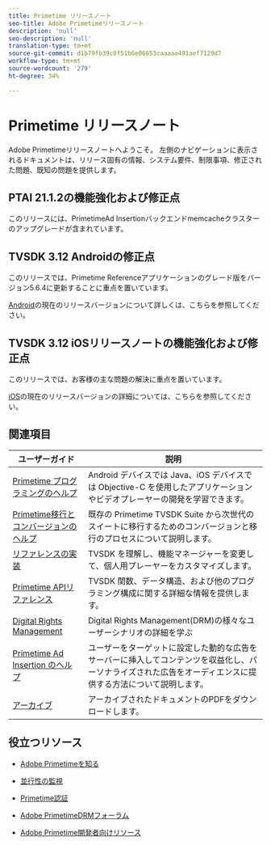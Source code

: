 ```yaml
---
title: Primetime リリースノート
seo-title: Adobe Primetimeリリースノート
description: 'null'
seo-description: 'null'
translation-type: tm+mt
source-git-commit: d1b79fb39c0f51b6e06653caaaaa491aef7129d7
workflow-type: tm+mt
source-wordcount: '279'
ht-degree: 34%

---
```



# Primetime リリースノート

Adobe Primetimeリリースノートへようこそ。 左側のナビゲーションに表示されるドキュメントは、リリース固有の情報、システム要件、制限事項、修正された問題、既知の問題を提供します。

## PTAI 21.1.2の機能強化および修正点

このリリースには、PrimetimeAd Insertionバックエンドmemcacheクラスターのアップグレードが含まれています。

## TVSDK 3.12 Androidの修正点

このリリースでは、Primetime Referenceアプリケーションのグレード版をバージョン5.6.4に更新することに重点を置いています。

[Android](../release-notes/tvsdk-3x-android.md)の現在のリリースバージョンについて詳しくは、こちらを参照してください。

## TVSDK 3.12 iOSリリースノートの機能強化および修正点

このリリースでは、お客様の主な問題の解決に重点を置いています。

[iOS](../release-notes/tvsdk-3x-ios.md)の現在のリリースバージョンの詳細については、こちらを参照してください。

## 関連項目

| ユーザーガイド | 説明 |
|--- |--- |
| [Primetime プログラミングのヘルプ](/help/programming/home.md) | Android デバイスでは Java、iOS デバイスでは Objective-C を使用したアプリケーションやビデオプレーヤーの開発を学習できます。 |
| [Primetime移行とコンバージョンのヘルプ](/help/migration-guides/home.md) | 既存の Primetime TVSDK Suite から次世代のスイートに移行するためのコンバージョンと移行のプロセスについて説明します。 |
| [リファレンスの実装](/help/android-reference-implementation/home.md) | TVSDK を理解し、機能マネージャーを変更して、個人用プレーヤーをカスタマイズします。 |
| [Primetime APIリファレンス](/help/reference/api-references.md) | TVSDK 関数、データ構造、および他のプログラミング構成に関する詳細な情報を提供します。 |
| [Digital Rights Management](/help/digital-rights-management/home.md) | Digital Rights Management(DRM)の様々なユーザーシナリオの詳細を学ぶ |
| [Primetime Ad Insertion のヘルプ](/help/dynamic-ad-insertion/home.md) | ユーザーをターゲットに設定した動的な広告をサーバーに挿入してコンテンツを収益化し、パーソナライズされた広告をオーディエンスに提供する方法について説明します。 |
| [アーカイブ](https://helpx.adobe.com/primetime/archives.html) | アーカイブされたドキュメントのPDFをダウンロードします。 |

## 役立つリソース

* [Adobe Primetimeを知る](https://www.adobe.com/in/marketing/primetime.html)

* [並行性の監視](https://tve.helpdocsonline.com/concurrency-monitoring-introduction)

* [Primetime認証](https://tve.helpdocsonline.com/home)

* [Adobe PrimetimeDRMフォーラム](https://forums.adobe.com/community/adobe_access)

* [Adobe Primetime開発者向けリソース](https://www.adobe.com/devnet/primetime.html)
